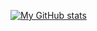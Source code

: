 [![My GitHub stats](https://github-readme-stats.vercel.app/api?username=shahnazi2002&theme=react&custom_title=My&#160GitHub&#160Stats&hide=prs,issues,contribs&show_icons=true)](https://github.com/anuraghazra/github-readme-stats)
